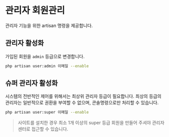 # 관리자 회원관리
관리자 기능을 위한 artisan 명령을 제공합니다.


## 관리자 활성화
가입된 회원을 `admin` 등급으로 변경합니다.

```bash
php artisan user:admin 이메일 --enable
```


## 슈퍼 관리자 활성화
시스템의 전반적인 제어를 위해서는 최상위 관리자 등급이 필요합니다.
최상의 등급의 관리자는 일반적으로 권환을 부여할 수 없으며, 콘솔명령으로만 처리할 수 있습니다.

```bash
php artisan user:super 이메일 --enable
```

> 사이트를 설치한 경우 최소 1개 이상의 super 등급 회원을 만들어 주셔야 관리자 센터로 접근할 수 있습니다.

